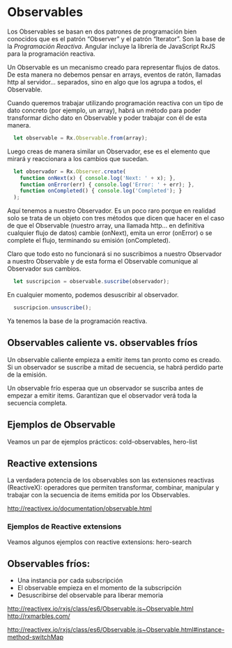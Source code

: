 # Observables

Los Observables se basan en dos patrones de programación bien conocidos que es el patrón “Observer” y el patrón “Iterator”. Son la base de la *Programación Reactiva*. Angular incluye la librería de JavaScript RxJS para la programación reactiva.

 Un Observable es un mecanismo creado para representar flujos de datos. De esta manera no debemos pensar en arrays, eventos de ratón, llamadas http al servidor… separados, sino en algo que los agrupa a todos, el Observable.

 Cuando queremos trabajar utilizando programación reactiva con un tipo de dato concreto (por ejemplo, un array), habrá un método para poder transformar dicho dato en Observable y poder trabajar con él de esta manera.

```javascript
  let observable = Rx.Observable.from(array);
```

Luego creas de manera similar un Observador, ese es el elemento que mirará y reaccionara a los cambios que sucedan. 

```javascript
  let observador = Rx.Observer.create(
    function onNext(x) { console.log('Next: ' + x); }, 
    function onError(err) { console.log('Error: ' + err); }, 
    function onCompleted() { console.log('Completed'); } 
  ); 
```

Aquí tenemos a nuestro Observador. Es un poco raro porque en realidad solo se trata de un objeto con tres métodos que dicen que hacer en el caso de que el Observable (nuestro array, una llamada http... en definitiva cualquier flujo de datos) cambie (onNext), emita un error (onError) o se complete el flujo, terminando su emisión (onCompleted). 

Claro que todo esto no funcionará si no suscribimos a nuestro Observador a nuestro Observable y de esta forma el Observable comunique al Observador sus cambios.

```javascript
  let suscripcion = observable.suscribe(observador);
```

En cualquier momento, podemos desuscribir al observador.

```javascript
  suscripcion.unsuscribe();
```

Ya tenemos la base de la programación reactiva.

## Observables caliente vs. observables fríos

Un observable caliente empieza a emitir items tan pronto como es creado. Si un observador se suscribe a mitad de secuencia, se habrá perdido parte de la emisión.

Un observable frío esperaa que un observador se suscriba antes de empezar a emitir items. Garantizan que el observador verá toda la secuencia completa.


## Ejemplos de Observable

Veamos un par de ejemplos prácticos: cold-observables, hero-list


## Reactive extensions

La verdadera potencia de los observables son las extensiones reactivas (ReactiveX): operadores que permiten transformar, combinar, manipular y trabajar con la secuencia de items emitida por los Observables.

http://reactivex.io/documentation/observable.html


### Ejemplos de Reactive extensions

Veamos algunos ejemplos con reactive extensions: hero-search



## Observables fríos:
 - Una instancia por cada subscripción
 - El observable empieza en el momento de la subscripción
 - Desuscribirse del observable para liberar memoria



http://reactivex.io/rxjs/class/es6/Observable.js~Observable.html
http://rxmarbles.com/



http://reactivex.io/rxjs/class/es6/Observable.js~Observable.html#instance-method-switchMap
